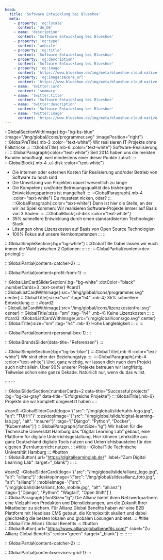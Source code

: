 ```yaml
---
head:
  title: 'Software Entwicklung bei Blueshoe'
  meta:
    - property: 'og:locale'
      content: 'de_DE'
    - name: 'description'
      content: 'Software Entwicklung bei Blueshoe'
    - property: 'og:type'
      content: 'website'
    - property: 'og:title'
      content: 'Software Entwicklung bei Blueshoe'
    - property: 'og:description'
      content: 'Software Entwicklung bei Blueshoe'
    - property: 'og:image'
      content: 'https://www.blueshoe.de/img/meta/blueshoe-cloud-native-devlopment.png'
    - property: 'og:image:secure_url'
      content: 'https://www.blueshoe.de/img/meta/blueshoe-cloud-native-devlopment.png'
    - name: 'twitter:card'
      content: 'summary'
    - name: 'twitter:title'
      content: 'Software Entwicklung bei Blueshoe'
    - name: 'twitter:description'
      content: 'Software Entwicklung bei Blueshoe'
    - name: 'twitter:image'
      content: 'https://www.blueshoe.de/img/meta/blueshoe-cloud-native-devlopment.png'
---
```


::GlobalSectionWithImage{:bg="bg-bs-blue" :image="/img/global/icons/programmer.svg" :imagePosition="right"}
:::GlobalPreTitle{.mb-3 :color="text-white"}
Wir realisieren IT-Projekte ohne Fallstricke
:::
:::GlobalTitle{.mb-6 :color="text-white"}
Software-Realisierung
:::
:::GlobalParagraph{:color="text-white"}
Seit 2014 haben uns die meisten Kunden beauftragt, weil mindestens einer dieser Punkte zutraf:
:::
:::GlobalBlock{.mb-4 .ul-disk :color="text-white"}
- Die internen oder externen Kosten für Realisierung und/oder Betrieb von Software zu hoch sind
- Die Umsetzung von Projekten dauert wesentlich zu lange
- Die Kompetenz und/oder Betreuungsqualität des bisherigen Entwicklungspartners ist mangelhaft
:::
:::GlobalParagraph{.mb-4 :color="text-white"}
Du musstest nicken, oder?
:::
:::GlobalParagraph{:color="text-white"}
Dann ist hier die Stelle, an der wir ins Spiel kommen: Wir realisieren Software-Projekte immer auf Basis von 3 Säulen:
:::
:::GlobalBlock{.ul-disk :color="text-white"}
- 35% schnellere Entwicklung durch einen standardisierten Technologie-Stack
- Lösungen ohne Lizenzkosten auf Basis von Open Source Technologien
- 100% Fokus auf unsere Kernkompetenzen
:::
::


<!--- Pricing --->
:::GlobalSimpleSection{:bg="bg-white"}
::::GlobalTitle
Dabei lassen wir euch immer die Wahl zwischen 2 Optionen:
::::
:::
:::GlobalPartial{content=dev-pricing}
:::

<!--- Call an expert --->
:::GlobalPartial{content=catcher-2}
:::

<!--- Profitiere von: --->
:::GlobalPartial{content=profit-from-1}
:::


<!--- Profitiere von: Boxen --->
:::GlobalListCardSliderSection{:bg="bg-white" :dotColor="black" :numberCards=3 .text-center}
#card1
::GlobalListCardWithImage{:src="/img/global/icons/programmer.svg" center}
:::GlobalTitle{:size="sm" :tag="h4" .mb-4}
35% schnellere Entwicklung
:::
::
#card2
::GlobalListCardWithImage{:src="/img/global/icons/lizenzkostenfrei.svg" center}
:::GlobalTitle{:size="sm" :tag="h4" .mb-4}
Keine Lizenzkosten
:::
::
#card3
::GlobalListCardWithImage{:src="/img/global/icons/go.svg" center}
:::GlobalTitle{:size="sm" :tag="h4" .mb-4}
Hohe Langlebigkeit
:::
::
:::

<!--- persönlicher Kontakt --->
:::GlobalPartial{content=personal-box-1}
:::

<!--- Referenzen --->
:::GlobalBrandsSlider{data-title="Referenzen"}
::: 

<!--- Wir sind eher der Beziehungstyp--->
:::GlobalSimpleSection{:bg="bg-bs-blue"}
::::GlobalTitle{.mb-6 :color="text-white"}
Wir sind eher der Beziehungstyp
::::
::::GlobalParagraph{.mb-4 :color="text-white"}
Und, ganz wichtig, wir lassen dich nach dem Projekt auch nicht allein. Über 90% unserer Projekte betreuen wir langfristig. Teilweise schon eine ganze Dekade. Natürlich nur, wenn du das willst.
<!--- Durable Maintenance --->
::::
:::


<!--- Projekte --->
:::GlobalSliderSection{:numberCards=2 data-title="Successful projects" :bg="bg-bs-gray" data-title="Erfolgreiche Projekte"}
::::GlobalTitle{.mb-6}
Projekte die wir komplett umgesetzt haben
::::

#card1
::GlobalSliderCard{:logo='{"src": "/img/global/slide/tuhh-logo.jpg", "alt": "TUHH"}' :desktopImage='{"src": "/img/global/slide/digital-learning-lab.jpg", "alt": "maurer"}' :tags='["Django", "Python", "Docker", "Kubernetes"]'}
:::GlobalParagraph{:fontSize="lg"}
Wir haben für die Technische Universität Hamburg das “Digital Learning Lab” gebaut, eine Plattform für digitale Unterrichtsgestaltung. Hier können Lehrkräfte aus ganz Deutschland digitale Tools nutzen und Unterrichtsbausteine für den eigenen (Fern)unterricht nutzen.
:::
#title
:::GlobalTitle
Technische Universität Hamburg
:::
#button
:::GlobalButton{:url="https://digitallearninglab.de/" :label="Zum Digital Learning Lab" :target="_blank"}
:::
::

#card2
::GlobalSliderCard{:logo='{"src": "/img/global/slide/allianz_logo.jpg", "alt": "allianz"}' :desktopImage='{"src": "/img/global/slide/allianz_foto.jpg", "alt": "allianz"}' :mobileImage='{"src": "/img/global/slide/allianz_foto_mobile.jpg", "alt": "allianz"}' :tags='["Django", "Python", "Wagtail", "Open Shift"]'}
:::GlobalParagraph{:fontSize="lg"}
Die Allianz bietet ihren Netzwerkpartnern eine Vielzahl von Produkten und Dienstleistungen, um die Zukunft Ihrer Mitarbeiter zu sichern. Für Allianz Global Benefits haben wir eine B2B Plattform mit Headless CMS gebaut, die Komplexität skaliert und dabei gleichzeitig die besten lokalen und globalen Lösungen anbietet.
:::
#title
:::GlobalTitle
Allianz Global Benefits
:::
#button
:::GlobalButton{:url="https://www.allianzglobalbenefits.com/" :label="Zu Allianz Global Benefits" :color="green" :target="_blank"}
:::
::
:::




<!--- Call an expert --->
:::GlobalPartial{content=catcher-2}
:::


<!--- Service Grid --->
:::GlobalPartial{content=services-grid-1}
:::